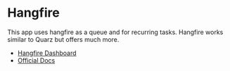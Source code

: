 # Hangfire

This app uses hangfire as a queue and for recurring tasks. Hangfire works similar to Quarz but offers much more.

- [Hangfire Dashboard](http://localhost:6020/hangfire)
- [Official Docs](https://docs.hangfire.io/en/latest/)
